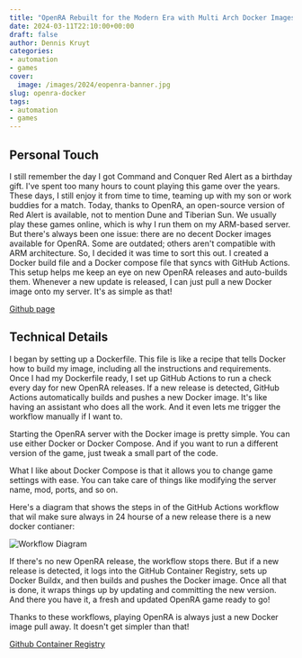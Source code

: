 ```yaml
---
title: "OpenRA Rebuilt for the Modern Era with Multi Arch Docker Images"
date: 2024-03-11T22:10:00+00:00
draft: false
author: Dennis Kruyt
categories:
- automation
- games
cover:
  image: /images/2024/eopenra-banner.jpg
slug: openra-docker
tags:
- automation
- games
---
```


## Personal Touch

I still remember the day I got Command and Conquer Red Alert as a birthday gift. I've spent too many hours to count playing this game over the years. These days, I still enjoy it from time to time, teaming up with my son or work buddies for a match. Today, thanks to OpenRA, an open-source version of Red Alert is available, not to mention Dune and Tiberian Sun. We usually play these games online, which is why I run them on my ARM-based server. But there's always been one issue: there are no decent Docker images available for OpenRA. Some are outdated; others aren't compatible with ARM architecture. So, I decided it was time to sort this out. I created a Docker build file and a Docker compose file that syncs with GitHub Actions. This setup helps me keep an eye on new OpenRA releases and auto-builds them. Whenever a new update is released, I can just pull a new Docker image onto my server. It's as simple as that!

[Github page](https://github.com/dkruyt/openra)

## Technical Details 

I began by setting up a Dockerfile. This file is like a recipe that tells Docker how to build my image, including all the instructions and requirements. Once I had my Dockerfile ready, I set up GitHub Actions to run a check every day for new OpenRA releases. If a new release is detected, GitHub Actions automatically builds and pushes a new Docker image. It's like having an assistant who does all the work. And it even lets me trigger the workflow manually if I want to.

Starting the OpenRA server with the Docker image is pretty simple. You can use either Docker or Docker Compose. And if you want to run a different version of the game, just tweak a small part of the code.

What I like about Docker Compose is that it allows you to change game settings with ease. You can take care of things like modifying the server name, mod, ports, and so on.

Here's a diagram that shows the steps in of the GitHub Actions workflow that wil make sure always in 24 hourse of a new release there is a new docker contianer:

![Workflow Diagram](/images/2024/openra-flow.svg)

If there's no new OpenRA release, the workflow stops there. But if a new release is detected, it logs into the GitHub Container Registry, sets up Docker Buildx, and then builds and pushes the Docker image. Once all that is done, it wraps things up by updating and committing the new version. And there you have it, a fresh and updated OpenRA game ready to go!

Thanks to these workflows, playing OpenRA is always just a new Docker image pull away. It doesn't get simpler than that!

[Github Container Registry](https://github.com/dkruyt/openra/pkgs/container/openra)
